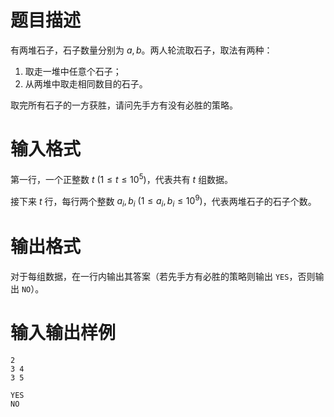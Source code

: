 # 题目描述

有两堆石子，石子数量分别为 $a,b$。两人轮流取石子，取法有两种：

1. 取走一堆中任意个石子；
2. 从两堆中取走相同数目的石子。

取完所有石子的一方获胜，请问先手方有没有必胜的策略。

# 输入格式

第一行，一个正整数 $t~(1 \leq t \leq {10}^5)$，代表共有 $t$ 组数据。

接下来 $t$ 行，每行两个整数 $a_i,b_i~(1 \leq a_i,b_i \leq {10}^9)$，代表两堆石子的石子个数。

# 输出格式

对于每组数据，在一行内输出其答案（若先手方有必胜的策略则输出 `YES`，否则输出 `NO`）。

# 输入输出样例

```input1
2
3 4
3 5
```

```output1
YES
NO
```
